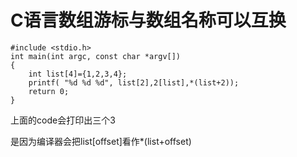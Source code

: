 # C语言数组游标与数组名称可以互换 #

```
#include <stdio.h>
int main(int argc, const char *argv[])
{
    int list[4]={1,2,3,4};
    printf( "%d %d %d", list[2],2[list],*(list+2));
    return 0;
}
```

上面的code会打印出三个3

是因为编译器会把list[offset]看作*(list+offset) 
